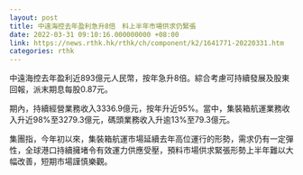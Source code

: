 ```yaml
---
layout: post
title: 中遠海控去年盈利急升8倍　料上半年市場供求仍緊張
date: 2022-03-31 09:10:16.000000000 +08:00
link: https://news.rthk.hk/rthk/ch/component/k2/1641771-20220331.htm
categories: rthk
---
```


中遠海控去年盈利近893億元人民幣，按年急升8倍。綜合考慮可持續發展及股東回報，派末期息每股0.87元。

期內，持續經營業務收入3336.9億元，按年升近95%。當中，集裝箱航運業務收入升近98%至3279.3億元，碼頭業務收入升逾13%至79.3億元。

集團指，今年初以來，集裝箱航運市場延續去年高位運行的形勢，需求仍有一定彈性，全球港口持續擁堵令有效運力供應受壓，預料市場供求緊張形勢上半年難以大幅改善，短期市場謹慎樂觀。
